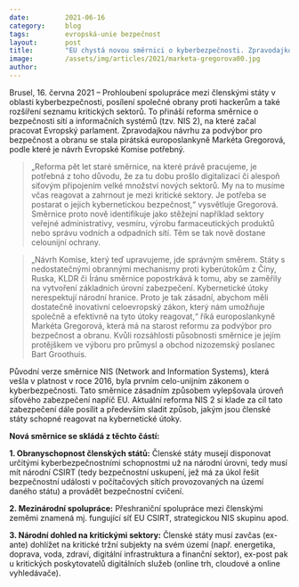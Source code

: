 ```yaml
---
date:         2021-06-16
category:     blog
tags:         evropská-unie bezpečnost
layout:       post
title:        "EU chystá novou směrnici o kyberbezpečnosti. Zpravodajkou je Pirátka Gregorová"
image:        /assets/img/articles/2021/marketa-gregorova00.jpg
author:       
---
```





Brusel, 16. června 2021 –  Prohloubení spolupráce mezi členskými státy v oblasti kyberbezpečnosti, posílení společné obrany proti hackerům a také rozšíření seznamu kritických sektorů. To přináší reforma směrnice o bezpečnosti sítí a informačních systémů (tzv. NIS 2), na které začal pracovat Evropský parlament. Zpravodajkou návrhu za podvýbor pro bezpečnost a obranu se stala pirátská europoslankyně Markéta Gregorová, podle které je návrh Evropské Komise potřebný. 

> „Reforma pět let staré směrnice, na které právě pracujeme, je potřebná z toho důvodu, že za tu dobu prošlo digitalizací či alespoň síťovým připojením velké množství nových sektorů. My na to musíme včas reagovat a zahrnout je mezi kritické sektory. Je potřeba se postarat o jejich kybernetickou bezpečnost,“ vysvětluje Gregorová. Směrnice proto nově identifikuje jako stěžejní například sektory veřejné administrativy, vesmíru, výrobu farmaceutických produktů nebo správu vodních a odpadních sítí. Těm se tak nově dostane celounijní ochrany. 

> „Návrh Komise, který teď upravujeme, jde správným směrem. Státy s nedostatečnými obrannými mechanismy proti kyberútokům z Číny, Ruska, KLDR či Íránu směrnice popostrkává k tomu, aby se zaměřily na vytvoření základních úrovní zabezpečení. Kybernetické útoky nerespektují národní hranice. Proto je tak zásadní, abychom měli dostatečně inovativní celoevropský zákon, který nám umožňuje společně a efektivně na tyto útoky reagovat,“ říká europoslankyně Markéta Gregorová, která  má na starost reformu za podvýbor pro bezpečnost a obranu. Kvůli rozsáhlosti působnosti směrnice je jejím protějškem ve výboru pro průmysl a obchod nizozemský poslanec Bart Groothuis.

Původní verze směrnice NIS (Network and Information Systems), která vešla v platnost v roce 2016, byla prvním celo-unijním zákonem o kyberbezpečnosti. Tato směrnice zásadním způsobem vylepšovala úroveň síťového zabezpečení napříč EU. Aktuální reforma NIS 2 si klade za cíl tato zabezpečení dále posílit a především sladit způsob, jakým jsou členské státy schopné reagovat na kybernetické útoky.

**Nová směrnice se skládá z těchto částí:**

**1. Obranyschopnost členských států:** Členské státy musejí disponovat určitými kyberbezpečnostními schopnostmi už na národní úrovni, tedy musí mít národní CSIRT (tedy bezpečnostní uskupení, jež má za úkol řešit bezpečnostní události v počítačových sítích provozovaných na území daného státu) a provádět bezpečnostní cvičení.

**2. Mezinárodní spolupráce:** Přeshraniční spolupráce mezi členskými zeměmi znamená mj. fungující síť EU CSIRT, strategickou NIS skupinu apod.

**3. Národní dohled na kritickými sektory:** Členské státy musí zavčas (ex-ante) dohlížet na kritické tržní subjekty na svém území (např. energetika, doprava, voda, zdraví, digitální infrastruktura a finanční sektor), ex-post pak u kritických poskytovatelů digitálních služeb (online trh, cloudové a online vyhledávače).
